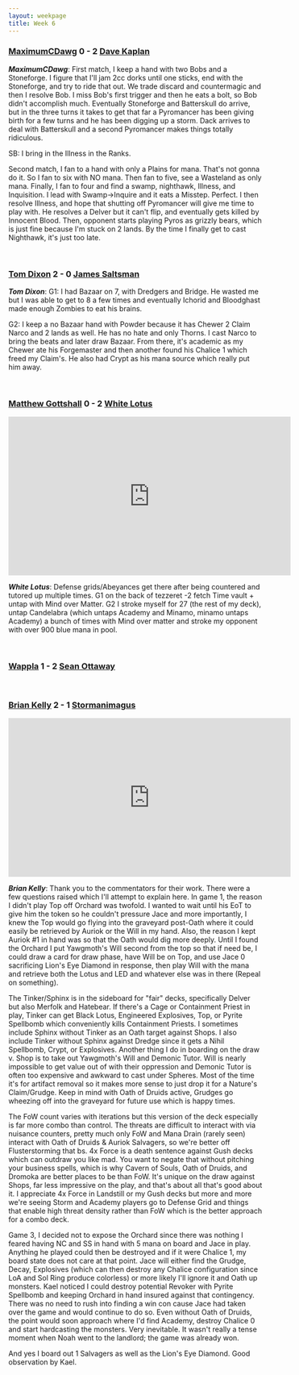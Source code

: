 ```yaml
---
layout: weekpage
title: Week 6
---
```


### [MaximumCDawg](/MCD2-The-White-Gate) 0 - 2 [Dave Kaplan](/DK2-UR-Delver)

***MaximumCDawg***: First match, I keep a hand with two Bobs and a Stoneforge.  I figure that I'll jam 2cc dorks until one sticks, end with the Stoneforge, and try to ride that out.  We trade discard and countermagic and then I resolve Bob.  I miss Bob's first trigger and then he eats a bolt, so Bob didn't accomplish much.  Eventually Stoneforge and Batterskull do arrive, but in the three turns it takes to get that far a Pyromancer has been giving birth for a few turns and he has been digging up a storm.  Dack arrives to deal with Batterskull and a second Pyromancer makes things totally ridiculous.

SB: I bring in the Illness in the Ranks.

Second match, I fan to a hand with only a Plains for mana.  That's not gonna do it.  So I fan to six with NO mana.  Then fan to five, see a Wasteland as only mana.  Finally, I fan to four and find a swamp, nighthawk, Illness, and Inquisition.  I lead with Swamp->Inquire and it eats a Misstep.  Perfect.  I then resolve Illness, and hope that shutting off Pyromancer will give me time to play with.  He resolves a Delver but it can't flip, and eventually gets killed by Innocent Blood.  Then, opponent starts playing Pyros as grizzly bears, which is just fine because I'm stuck on 2 lands. By the time I finally get to cast Nighthawk, it's just too late.

<br />

### [Tom Dixon](/TD2-Dredge) 2 - 0 [James Saltsman](/JGS2-Stax)

***Tom Dixon***: G1: I had Bazaar on 7, with Dredgers and Bridge. He wasted me but I was able to get to 8 a few times and eventually Ichorid and Bloodghast made enough Zombies to eat his brains.

G2: I keep a no Bazaar hand with Powder because it has Chewer 2 Claim Narco and 2 lands as well. He has no hate and only Thorns. I cast Narco to bring the beats and later draw Bazaar. From there, it's academic as my Chewer ate his Forgemaster and then another found his Chalice 1 which freed my Claim's. He also had Crypt as his mana source which really put him away.

<br />

### [Matthew Gottshall](/MG2-UR-Delver) 0 - 2 [White Lotus](/WL2-Neo-Academy)

<iframe width="560" height="315" src="https://www.youtube.com/embed/Ajd60MddtRY?rel=0&amp;controls=0&amp;showinfo=0" frameborder="0" allowfullscreen></iframe>

***White Lotus***: Defense grids/Abeyances get there after being countered and tutored up multiple times.
G1 on the back of tezzeret -2 fetch Time vault + untap with Mind over Matter.
G2 I stroke myself for 27 (the rest of my deck), untap Candelabra (which untaps Academy and Minamo, minamo untaps Academy) a bunch of times with Mind over matter and stroke my opponent with over 900 blue mana in pool.

<br />

### [Wappla](/W2-Esper-Dragons) 1 - 2 [Sean Ottaway](/SO2-Punishing-Dack)

<br />

### [Brian Kelly](/BK2-Dragonlord-Oath) 2 - 1 [Stormanimagus](/ST2-California-Shops)

<iframe width="560" height="315" src="https://www.youtube.com/embed/Y7iBT9gdxMk?rel=0&amp;controls=0&amp;showinfo=0" frameborder="0" allowfullscreen></iframe>


***Brian Kelly***: Thank you to the commentators for their work.  There were a few questions raised which I'll attempt to explain here.  In game 1, the reason I didn't play Top off Orchard was twofold.  I wanted to wait until his EoT to give him the token so he couldn't pressure Jace and more importantly, I knew the Top would go flying into the graveyard post-Oath where it could easily be retrieved by Auriok or the Will in my hand.  Also, the reason I kept Auriok #1 in hand was so that the Oath would dig more deeply.  Until I found the Orchard I put Yawgmoth's Will second from the top so that if need be, I could draw a card for draw phase, have Will be on Top, and use Jace 0 sacrificing Lion's Eye Diamond in response, then play Will with the mana and retrieve both the Lotus and LED and whatever else was in there (Repeal on something).

The Tinker/Sphinx is in the sideboard for "fair" decks, specifically Delver but also Merfolk and Hatebear.  If there's a Cage or Containment Priest in play, Tinker can get Black Lotus, Engineered Explosives, Top, or Pyrite Spellbomb which conveniently kills Containment Priests.  I sometimes include Sphinx without Tinker as an Oath target against Shops.  I also include Tinker without Sphinx against Dredge since it gets a Nihil Spellbomb, Crypt, or Explosives.
Another thing I do in boarding on the draw v. Shop is to take out Yawgmoth's Will and Demonic Tutor.  Will is nearly impossible to get value out of with their oppression and Demonic Tutor is often too expensive and awkward to cast under Spheres.  Most of the time it's for artifact removal so it makes more sense to just drop it for a Nature's Claim/Grudge.  Keep in mind with Oath of Druids active, Grudges go wheezing off into the graveyard for future use which is happy times.

The FoW count varies with iterations but this version of the deck especially is far more combo than control.  The threats are difficult to interact with via nuisance counters, pretty much only FoW and Mana Drain (rarely seen) interact with Oath of Druids & Auriok Salvagers, so we're better off Flusterstorming that bs.  4x Force is a death sentence against Gush decks which can outdraw you like mad.  You want to negate that without pitching your business spells, which is why Cavern of Souls, Oath of Druids, and Dromoka are better places to be than FoW.  It's unique on the draw against Shops, far less impressive on the play, and that's about all that's good about it.  I appreciate 4x Force in Landstill or my Gush decks but more and more we're seeing Storm and Academy players go to Defense Grid and things that enable high threat density rather than FoW which is the better approach for a combo deck.

Game 3, I decided not to expose the Orchard since there was nothing I feared having NC and SS in hand with 5 mana on board and Jace in play.  Anything he played could then be destroyed and if it were Chalice 1, my board state does not care at that point.  Jace will either find the Grudge, Decay, Explosives (which can then destroy any Chalice configuration since LoA and Sol Ring produce colorless) or more likely I'll ignore it and Oath up monsters.  Kael noticed I could destroy potential Revoker with Pyrite Spellbomb and keeping Orchard in hand insured against that contingency.  There was no need to rush into finding a win con cause Jace had taken over the game and would continue to do so.  Even without Oath of Druids, the point would soon approach where I'd find Academy, destroy Chalice 0 and start hardcasting the monsters.  Very inevitable.  It wasn't really a tense moment when Noah went to the landlord; the game was already won.

And yes I board out 1 Salvagers as well as the Lion's Eye Diamond.  Good observation by Kael.
